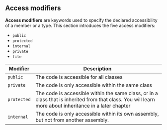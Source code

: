## Access modifiers
**Access modifiers** are keywords used to specify the declared accessibility of a member or a type. This section introduces the five access modifiers:

- `public`
- `protected`
- `internal`
- `private`
- `file`

|Modifier|Description|
|-|-|
|`public`|	The code is accessible for all classes|
|`private`|The code is only accessible within the same class|
|`protected`|	The code is accessible within the same class, or in a class that is inherited from that class. You will learn more about inheritance in a later chapter|
|`internal`|	The code is only accessible within its own assembly, but not from another assembly.|
